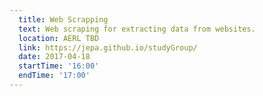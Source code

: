```yaml
---
  title: Web Scrapping
  text: Web scraping for extracting data from websites. 
  location: AERL TBD
  link: https://jepa.github.io/studyGroup/
  date: 2017-04-18
  startTime: '16:00'
  endTime: '17:00'
---
```

